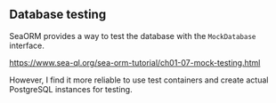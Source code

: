## Database testing

SeaORM provides a way to test the database with the `MockDatabase` interface.

<https://www.sea-ql.org/sea-orm-tutorial/ch01-07-mock-testing.html>

However, I find it more reliable to use test containers and create actual PostgreSQL instances for testing.